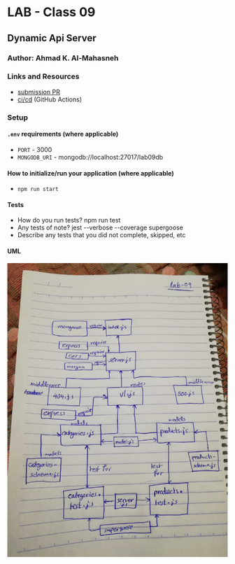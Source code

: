 # LAB - Class 09

## Dynamic Api Server

### Author: Ahmad K. Al-Mahasneh 

### Links and Resources

- [submission PR](http://xyz.com)
- [ci/cd](http://xyz.com) (GitHub Actions)

### Setup

#### `.env` requirements (where applicable)

- `PORT` - 3000
- `MONGODB_URI` - mongodb://localhost:27017/lab09db

#### How to initialize/run your application (where applicable)

- `npm run start`

#### Tests

- How do you run tests?
   npm run test
- Any tests of note?
  jest --verbose --coverage supergoose 
- Describe any tests that you did not complete, skipped, etc


#### UML

![dynamic-api-server](assets/dynamic-api-server.jpg)